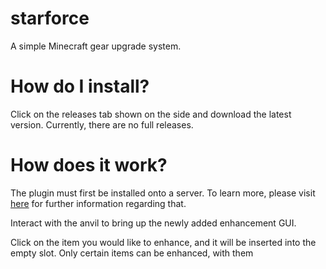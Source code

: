 # starforce
A simple Minecraft gear upgrade system.

<h1>How do I install?</h1>

Click on the releases tab shown on the side and download the latest version.
Currently, there are no full releases.

<h1>How does it work?</h1>

The plugin must first be installed onto a server. To learn more, please visit <a href="https://docs.papermc.io/paper/adding-plugins">here</a> for further information regarding that.

Interact with the anvil to bring up the newly added enhancement GUI.
<!--Put image here-->

Click on the item you would like to enhance, and it will be inserted into the empty slot. Only certain items can be enhanced, with them 
<!--Put image here-->
